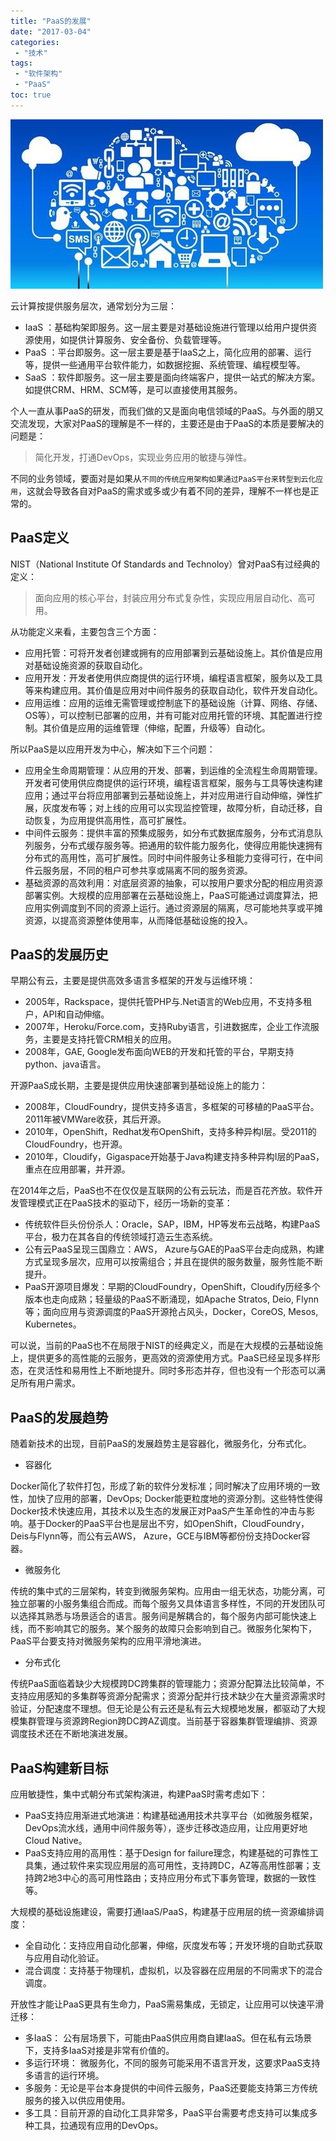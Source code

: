 ```yaml
---
title: "PaaS的发展"
date: "2017-03-04"
categories:
 - "技术"
tags:
 - "软件架构"
 - "PaaS"
toc: true
---
```


![](/images/paas/paas1.jpeg)

云计算按提供服务层次，通常划分为三层：

 - IaaS ：基础构架即服务。这一层主要是对基础设施进行管理以给用户提供资源使用，如提供计算服务、安全备份、负载管理等。
 - PaaS ：平台即服务。这一层主要是基于IaaS之上，简化应用的部署、运行等，提供一些通用平台软件能力，如数据挖掘、系统管理、编程模型等。
 - SaaS ：软件即服务。这一层主要是面向终端客户，提供一站式的解决方案。 如提供CRM、HRM、SCM等，是可以直接使用其服务。

个人一直从事PaaS的研发，而我们做的又是面向电信领域的PaaS。与外面的朋又交流发现，大家对PaaS的理解是不一样的，主要还是由于PaaS的本质是要解决的问题是：

> 简化开发，打通DevOps，实现业务应用的敏捷与弹性。

不同的业务领域，要面对是如果从`不同的传统应用架构如果通过PaaS平台来转型到云化应用`，这就会导致各自对PaaS的需求或多或少有着不同的差异，理解不一样也是正常的。

<!--more-->

## PaaS定义


NIST（National Institute Of Standards and Technoloy）曾对PaaS有过经典的定义：

> 面向应用的核心平台，封装应用分布式复杂性，实现应用层自动化、高可用。

从功能定义来看，主要包含三个方面：

 - 应用托管：可将开发者创建或拥有的应用部署到云基础设施上。其价值是应用对基础设施资源的获取自动化。
 - 应用开发：开发者使用供应商提供的运行环境，编程语言框架，服务以及工具等来构建应用。其价值是应用对中间件服务的获取自动化，软件开发自动化。
 - 应用运维：应用的运维无需管理或控制底下的基础设施（计算、网络、存储、OS等），可以控制已部署的应用，并有可能对应用托管的环境、其配置进行控制。其价值是应用的运维管理（伸缩，配置，升级等）自动化。

所以PaaS是以应用开发为中心，解决如下三个问题：

 - 应用全生命周期管理：从应用的开发、部署，到运维的全流程生命周期管理。开发者可使用供应商提供的运行环境，编程语言框架，服务与工具等快速构建应用；通过平台将应用部署到云基础设施上，并对应用进行自动伸缩，弹性扩展，灰度发布等；对上线的应用可以实现监控管理，故障分析，自动迁移，自动恢复，为应用提供高用性，高可扩展性。
 - 中间件云服务：提供丰富的预集成服务，如分布式数据库服务，分布式消息队列服务，分布式缓存服务等。把通用的软件能力服务化，使得应用能快速拥有分布式的高用性，高可扩展性。同时中间件服务让多租能力变得可行，在中间件云服务层，不同的租户可参共享或隔离不同的服务资源。
 - 基础资源的高效利用：对底层资源的抽象，可以按用户要求分配的相应用资源部署实例。大规模的应用部署在云基础设施上，PaaS可能通过调度算法，把应用实例调度到不同的资源上运行。通过资源层的隔离，尽可能地共享或平摊资源，以提高资源整体使用率，从而降低基础设施的投入。


## PaaS的发展历史

早期公有云，主要是提供高效多语言多框架的开发与运维环境：

  - 2005年，Rackspace，提供托管PHP与.Net语言的Web应用，不支持多租户，API和自动伸缩。
  - 2007年，Heroku/Force.com，支持Ruby语言，引进数据库，企业工作流服务，主要是支持托管CRM相关的应用。
  - 2008年，GAE, Google发布面向WEB的开发和托管的平台，早期支持python、java语言。

开源PaaS成长期，主要是提供应用快速部署到基础设施上的能力：

  - 2008年，CloudFoundry，提供支持多语言，多框架的可移植的PaaS平台。2011年被VMWare收获，其后开源。
  - 2010年，OpenShift，Redhat发布OpenShift，支持多种异构I层。受2011的CloudFoundry，也开源。
  - 2010年，Cloudify，Gigaspace开始基于Java构建支持多种异构I层的PaaS，重点在应用部署，并开源。

在2014年之后，PaaS也不在仅仅是互联网的公有云玩法，而是百花齐放。软件开发管理模式正在PaaS技术的驱动下，经历一场新的变革：

 - 传统软件巨头份份杀人：Oracle，SAP，IBM，HP等发布云战略，构建PaaS平台，极力在其各自的传统领域打造云生态系统。
 - 公有云PaaS呈现三国鼎立：AWS， Azure与GAE的PaaS平台走向成熟，构建方式呈现多层次，应用可以按需组合；并且在提供的服务数量，服务性能不断提升。
 - PaaS开源项目爆发：早期的CloudFoundry，OpenShift，Cloudify历经多个版本也走向成熟；轻量级的PaaS不断涌现，如Apache Stratos, Deio, Flynn等；面向应用与资源调度的PaaS开源抢占风头，Docker，CoreOS, Mesos, Kubernetes。

 可以说，当前的PaaS也不在局限于NIST的经典定义，而是在大规模的云基础设施上，提供更多的高性能的云服务，更高效的资源使用方式。PaaS已经呈现多样形态，在灵活性和易用性上不断地提升。同时多形态并存，但也没有一个形态可以满足所有用户需求。


## PaaS的发展趋势

随着新技术的出现，目前PaaS的发展趋势主是容器化，微服务化，分布式化。

 -  容器化

Docker简化了软件打包，形成了新的软件分发标准；同时解决了应用环境的一致性，加快了应用的部署，DevOps; Docker能更粒度地的资源分割。这些特性使得Docker技术快速应用，其技术以及生态的发展正对PaaS产生革命性的冲击与影响。基于Docker的PaaS平台也是层出不穷，如OpenShift，CloudFoundry，Deis与Flynn等，而公有云AWS， Azure，GCE与IBM等都份份支持Docker容器。

 - 微服务化

传统的集中式的三层架构，转变到微服务架构。应用由一组无状态，功能分离，可独立部署的小服务集组合而成。而每个服务又具体语言多样性，不同的开发团队可以选择其熟悉与场景适合的语言。服务间是解耦合的，每个服务内部可能快速上线，而不影响其它的服务。某个服务的故障只会影响到自己。微服务化架构下，PaaS平台要支持对微服务架构的应用平滑地演进。


 - 分布式化

传统PaaS面临着缺少大规模跨DC跨集群的管理能力；资源分配算法比较简单，不支持应用感知的多集群等资源分配需求；资源分配并行技术缺少在大量资源需求时验证，分配速度不理想。但无论是公有云还是私有云大规模地发展，都驱动了大规模集群管理与资源跨Region跨DC跨AZ调度。当前基于容器集群管理编排、资源调度技术还在不断地演进发展。


## PaaS构建新目标

应用敏捷性，集中式朝分布式架构演进，构建PaaS时需考虑如下：

 - PaaS支持应用渐进式地演进：构建基础通用技术共享平台（如微服务框架，DevOps流水线，通用中间件服务等），逐步迁移改造应用，让应用更好地Cloud Native。
 - PaaS支持应用的高用性：基于Design for failure理念，构建基础的可靠性工具集，通过软件来实现应用层的高可用性，支持跨DC，AZ等高用性部署；支持跨2地3中心的高可用性路由；支持应用分布式下事务管理，数据的一致性等。


大规模的基础设施建设，需要打通IaaS/PaaS，构建基于应用层的统一资源编排调度：

 - 全自动化：支持应用自动化部署，伸缩，灰度发布等；开发环境的自助式获取与应用自动化验证。
 - 混合调度：支持基于物理机，虚拟机，以及容器在应用层的不同需求下的混合调度。


开放性才能让PaaS更具有生命力，PaaS需易集成，无锁定，让应用可以快速平滑迁移：

 - 多IaaS： 公有层场景下，可能由PaaS供应用商自建IaaS。但在私有云场景下，支持多IaaS对接是非常有价值的。
 - 多运行环境： 微服务化，不同的服务可能采用不语言开发，这要求PaaS支持多语言的运行环境。
 - 多服务：无论是平台本身提供的中间件云服务，PaaS还要能支持第三方传统服务的接入以供应用使用。
 - 多工具：目前开源的自动化工具非常多，PaaS平台需要考虑支持可以集成多种工具，拉通现有应用的DevOps。

